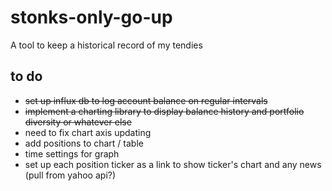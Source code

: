 # stonks-only-go-up
A tool to keep a historical record of my tendies

## to do
* ~~set up influx db to log account balance on regular intervals~~
* ~~implement a charting library to display balance history and portfolio diversity or whatever else~~
* need to fix chart axis updating
* add positions to chart / table
* time settings for graph
* set up each position ticker as a link to show ticker's chart and any news (pull from yahoo api?)
